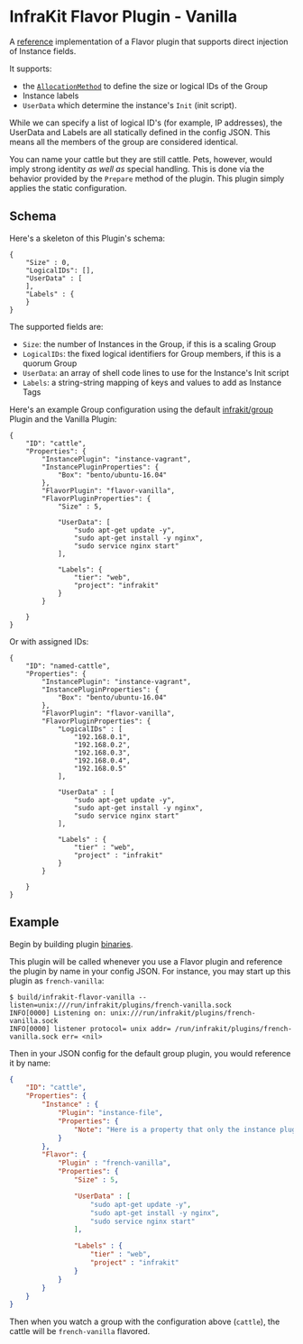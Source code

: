 InfraKit Flavor Plugin - Vanilla
================================

A [reference](#../../../README.md#reference-implementations) implementation of a Flavor plugin that supports direct
injection of Instance fields.

It supports:
  + the [`AllocationMethod`](/spi/flavor/spi.go) to define the size or logical IDs of the Group
  + Instance labels
  + `UserData` which determine the instance's `Init` (init script).

While we can specify a list of logical ID's (for example, IP addresses), the UserData and Labels
are all statically defined in the config JSON.  This means all the members of the group are
considered identical.

You can name your cattle but they are still cattle.  Pets, however, would imply strong identity
*as well as* special handling.  This is done via the behavior provided by the `Prepare` method of
the plugin.  This plugin simply applies the static configuration.


## Schema

Here's a skeleton of this Plugin's schema:
```
{
    "Size" : 0,
    "LogicalIDs": [],
    "UserData" : [
    ],
    "Labels" : {
    }
}
```

The supported fields are:
* `Size`: the number of Instances in the Group, if this is a scaling Group
* `LogicalIDs`: the fixed logical identifiers for Group members, if this is a quorum Group
* `UserData`: an array of shell code lines to use for the Instance's Init script
* `Labels`: a string-string mapping of keys and values to add as Instance Tags

Here's an example Group configuration using the default [infrakit/group](/cmd/group) Plugin and the Vanilla Plugin:
```
{
    "ID": "cattle",
    "Properties": {
        "InstancePlugin": "instance-vagrant",
        "InstancePluginProperties": {
            "Box": "bento/ubuntu-16.04"
        },
        "FlavorPlugin": "flavor-vanilla",
        "FlavorPluginProperties": {
            "Size" : 5,

            "UserData": [
                "sudo apt-get update -y",
                "sudo apt-get install -y nginx",
                "sudo service nginx start"
            ],

            "Labels": {
                "tier": "web",
                "project": "infrakit"
            }
        }

    }
}
```

Or with assigned IDs:

```
{
    "ID": "named-cattle",
    "Properties": {
        "InstancePlugin": "instance-vagrant",
        "InstancePluginProperties": {
            "Box": "bento/ubuntu-16.04"
        },
        "FlavorPlugin": "flavor-vanilla",
        "FlavorPluginProperties": {
            "LogicalIDs" : [
                "192.168.0.1",
                "192.168.0.2",
                "192.168.0.3",
                "192.168.0.4",
                "192.168.0.5"
            ],

            "UserData" : [
                "sudo apt-get update -y",
                "sudo apt-get install -y nginx",
                "sudo service nginx start"
            ],

            "Labels" : {
                "tier" : "web",
                "project" : "infrakit"
            }
        }

    }
}
```


## Example

Begin by building plugin [binaries](../../../README.md#binaries).

This plugin will be called whenever you use a Flavor plugin and reference the plugin by name
in your config JSON.  For instance, you may start up this plugin as `french-vanilla`:

```shell
$ build/infrakit-flavor-vanilla --listen=unix:///run/infrakit/plugins/french-vanilla.sock
INFO[0000] Listening on: unix:///run/infrakit/plugins/french-vanilla.sock 
INFO[0000] listener protocol= unix addr= /run/infrakit/plugins/french-vanilla.sock err= <nil> 
```

Then in your JSON config for the default group plugin, you would reference it by name:

```json
{
    "ID": "cattle",
    "Properties": {
        "Instance" : {
            "Plugin": "instance-file",
            "Properties": {
                "Note": "Here is a property that only the instance plugin cares about"
            }
        },
        "Flavor": {
            "Plugin" : "french-vanilla",
            "Properties": {
                "Size" : 5,

                "UserData" : [
                    "sudo apt-get update -y",
                    "sudo apt-get install -y nginx",
                    "sudo service nginx start"
                ],

                "Labels" : {
                    "tier" : "web",
                    "project" : "infrakit"
                }
            }
        }
    }
}
```
Then when you watch a group with the configuration above (`cattle`), the cattle will be `french-vanilla` flavored.
